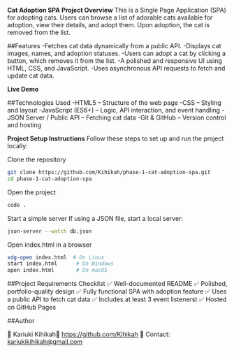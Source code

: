 **Cat Adoption SPA**
**Project Overview**
This is a Single Page Application (SPA) for adopting cats. Users can browse a list of adorable cats available for adoption, view their details, and adopt them. Upon adoption, the cat is removed from the list.


##Features
-Fetches cat data dynamically from a public API.
-Displays cat images, names, and adoption statuses.
-Users can adopt a cat by clicking a button, which removes it from the list.
-A polished and responsive UI using HTML, CSS, and JavaScript.
-Uses asynchronous API requests to fetch and update cat data.
 
 **Live Demo**


 ##Technologies Used
-HTML5 – Structure of the web page
-CSS – Styling and layout
-JavaScript (ES6+) – Logic, API interaction, and event handling
-JSON Server / Public API – Fetching cat data
-Git & GitHub – Version control and hosting

**Project Setup Instructions**
Follow these steps to set up and run the project locally:

Clone the repository

```sh
git clone https://github.com/Kihikah/phase-1-cat-adoption-spa.git
cd phase-1-cat-adoption-spa
```
Open the project
```sh
code . 
```
Start a simple server
If using a JSON file, start a local server:
```sh
json-server --watch db.json
```

Open index.html in a browser
```sh
xdg-open index.html  # On Linux
start index.html      # On Windows
open index.html       # On macOS
```

##Project Requirements Checklist
✅ Well-documented README
✅ Polished, portfolio-quality design
✅ Fully functional SPA with adoption feature
✅ Uses a public API to fetch cat data
✅ Includes at least 3 event listenerst
✅ Hosted on GitHub Pages

##Author

👤 Kariuki Kihikah🔗 https://github.com/Kihikah
📧 Contact: kariukikihikah@gmail.com